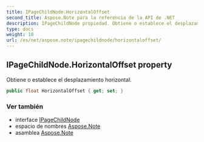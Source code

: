 ```yaml
---
title: IPageChildNode.HorizontalOffset
second_title: Aspose.Note para la referencia de la API de .NET
description: IPageChildNode propiedad. Obtiene o establece el desplazamiento horizontal.
type: docs
weight: 10
url: /es/net/aspose.note/ipagechildnode/horizontaloffset/
---
```

## IPageChildNode.HorizontalOffset property

Obtiene o establece el desplazamiento horizontal.

```csharp
public float HorizontalOffset { get; set; }
```

### Ver también

* interface [IPageChildNode](../)
* espacio de nombres [Aspose.Note](../../ipagechildnode/)
* asamblea [Aspose.Note](../../../)


